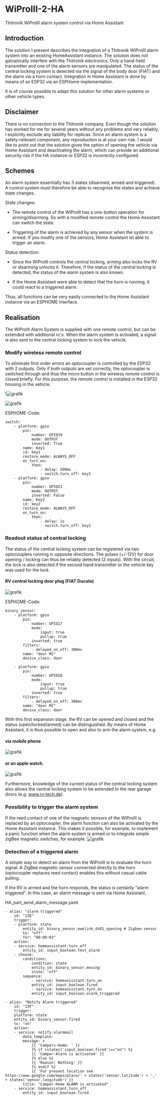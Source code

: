 # WiProIII-2-HA
Thitronik WiProIII alarm system control via Home Assistant

## Introduction
The solution I present describes the integration of a Thitronik WiProIII alarm system into an existing HomeAssistant instance. The solution does not galvanically interfere with the Thitronik electronics. Only a hand-held transmitter and one of the alarm sensors are manipulated. The status of the central locking system is detected via the signal of the body door (FIAT) and the alarm via a horn contact. Integration in Home Assistant is done by means of an ESP32 via an ESPHome implementation.

It is of course possible to adapt this solution for other alarm systems or other vehicle types.

## Disclaimer
There is no connection to the Thitronik company. Even though the solution has worked for me for several years without any problems and very reliably, I explicitly exclude any liability for replicas. Since an alarm system is a safety-relevant component, any reproduction is at your own risk. I would like to point out that the solution gives the option of opening the vehicle via Home Assistant and deactivating the alarm, which can provide an additional security risk if the HA instance or ESP32 is incorrectly configured.


## Schemes
An alarm system essentially has 3 states (disarmed, armed and triggered).
A control system must therefore be able to recognise the states and achieve state changes.

State changes:
- The remote control of the WiProIII has a one-button operation for arming/disarming. So with a modified remote control the Home Assistant can switch the state.

- Triggering of the alarm is achieved by any sensor when the system is armed. If you modify one of the sensors, Home Assistant ist able to trigger an alarm.

Status detection:
- Since the WiProIII controls the central locking, arming also locks the RV or disarming unlocks it. Therefore, if the status of the central locking is detected, the status of the alarm system is also known.

- If the Home Assistant were able to detect that the horn is running, it could react to a triggered alarm.

Thus, all functions can be very easily connected to the Home Assistant instance via an ESPHOME interface.

## Realisation
The WiProIII Alarm System is supplied with one remote control, but can be extended with additional rc's. When the alarm system is activated, a signal is also sent to the central locking system to lock the vehicle. 

### Modify wireless remote control
To eliminate first order errors an optocoupler is controlled by the ESP32 with 2 outputs. Only if both outputs are set correctly, the optocoupler is switched through and thus the micro button in the wireless remote control is closed briefly. For this purpose, the remote control is installed in the ESP32 housing in the vehicle.

!![grafik](https://github.com/mc0110/wiproIII2ha/assets/10268240/445cdd1e-c232-4f46-939e-9d79a7e87bed)

![grafik](https://github.com/mc0110/wiproIII2ha/assets/10268240/1f52a1dc-16f4-4b2a-8032-dff91b2b6df9)

ESPHOME-Code: 

    switch:
        - platform: gpio
            pin: 
                number: GPIO19
                mode: OUTPUT
                inverted: True
            name: Key1  
            id: key1
            restore_mode: ALWAYS_OFF
            on_turn_on:
                then:
                    - delay: 500ms
                    - switch.turn_off: key1
        - platform: gpio
            pin: 
                number: GPIO21
                mode: OUTPUT
                inverted: False
            name: Key2  
            id: key2
            restore_mode: ALWAYS_OFF
            on_turn_on:
                then:
                    - delay: 1s
                    - switch.turn_off: key2


### Readout status of central locking
The status of the central locking system can be registered via two optocouplers running in opposite directions. The pulses (+/-12V) for door opening / locking can thus be reliably detected (2 inputs). With the circuit, the lock is also detected if the second hand transmitter or the vehicle key was used for the lock.

#### RV central locking door plug (FIAT Ducato)
![grafik](https://github.com/mc0110/wiproIII2ha/assets/10268240/6169fe4a-b16e-4107-9667-3c45177832cc)


ESPHOME-Code:

    binary_sensor:
        - platform: gpio
            pin:
                number: GPIO17
                mode:
                    input: true
                    pullup: true
                inverted: true
            filters:
                - delayed_on_off: 300ms
            name: "door M1"
            device_class: door

        - platform: gpio
            pin:
                number: GPIO18
                mode:
                    input: true
                    pullup: true
                inverted: true
            filters:
                - delayed_on_off: 300ms
            name: "door M2"
            device_class: door


With this first expansion stage, the RV can be opened and closed and the status (open/locked/armed) can be distinguished. By means of Home Assistant, it is thus possible to open and also to arm the alarm system, e.g. 

#### via mobile phone 

![grafik](https://github.com/mc0110/wiproIII2ha/assets/10268240/f9a97402-7061-426b-97cd-9484c2bcf2c2)


#### or an apple watch.

![grafik](https://github.com/mc0110/wiproIII2ha/assets/10268240/fb924e6a-26ca-46ce-8ecb-c40e57fee80e)


Furthermore, knowledge of the current status of the central locking system also allows the central locking system to be extended to the rear garage doors (e.g. www.rv-tech.de).

### Possibility to trigger the alarm system
If the reed contact of one of the magnetic sensors of the WiProIII is replaced by an optocoupler, the alarm function can also be activated by the Home Assistant instance. This makes it possible, for example, to implement a panic function when the alarm system is armed or to integrate simple zigBee magnetic switches, for example.
![grafik](https://github.com/mc0110/wiproIII2ha/assets/10268240/139c4a1a-a8c1-4fc1-8d7a-62126544841f)


### Detection of a triggered alarm
A simple way to detect an alarm from the WiProIII is to evaluate the horn signal. A ZigBee magnetic sensor connected directly to the horn (optocoupler replaces reed contact) enables this without casual cable pulling.

If the RV is armed and the horn responds, the status is certainly "alarm triggered". In this case, an alarm message is sent via Home Assistant.


HA_part_send_alarm_message.yaml

    - alias: "alarm triggered"
        id: "13E"
        trigger:
        - platform: state
            entity_id: binary_sensor.ewelink_ds01_opening # Zigbee-sensor
            to: "off"
            for: "00:00:03"
        action:
        - service: homeassistant.turn_off
            entity_id: input_boolean.test_alarm
        - choose:
            conditions:
                condition: state
                entity_id: binary_sensor.moving
                state: "off"
            sequence:  
                - service: homeassistant.turn_on
                entity_id: input_boolean.fired
                - service: homeassistant.turn_on
                entity_id: input_boolean.alarm_triggered

    - alias: "Notify Alarm triggered"
        id: "13F"
        trigger:
        platform: state
        entity_id: binary_sensor.fired
        to: "on"
        action:
        - service: notify.alarmmail
            data_template:
            message: >
                {{ 'Campers-Home: ' }}
                {% if (states('input_boolean.fired')=="on") %}
                {{ 'Camper-Alarm is activated' }}
                {% else %}
                {{ 'Reason: Nothing' }}
                {% endif %}
                {{ 'For present location see https://www.google.com/maps/place/' + states('sensor.latitude') + ',' + states('sensor.longitude') }}
            title: "Camper-Home ALARM is activated"
        - service: homeassistant.turn_off
            entity_id: input_boolean.fired




